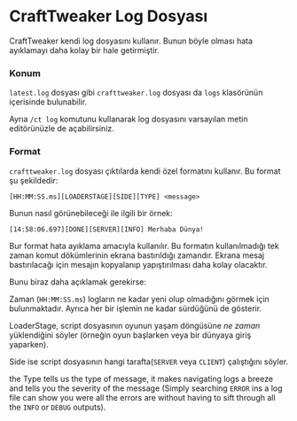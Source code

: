 # CraftTweaker Log Dosyası

CraftTweaker kendi log dosyasını kullanır. Bunun böyle olması hata ayıklamayı daha kolay bir hale getirmiştir.

### Konum

`latest.log` dosyası gibi `crafttweaker.log` dosyası da `logs` klasörünün içerisinde bulunabilir.

Ayrıa `/ct log` komutunu kullanarak log dosyasını varsayılan metin editörünüzle de açabilirsiniz.


### Format
`crafttweaker.log` dosyası çıktılarda kendi özel formatını kullanır. Bu format şu şekildedir:

```plaintext
[HH:MM:SS.ms][LOADERSTAGE][SIDE][TYPE] <message>
```

Bunun nasıl görünebileceği ile ilgili bir örnek:

```plaintext
[14:58:06.697][DONE][SERVER][INFO] Merhaba Dünya!
```

Bur format hata ayıklama amacıyla kullanılır. Bu formatın kullanılmadığı tek zaman komut dökümlerinin ekrana bastırıldığı zamandır. Ekrana mesaj bastırılacağı için mesajın kopyalanıp yapıştırılması daha kolay olacaktır.


Bunu biraz daha açıklamak gerekirse:

Zaman (`HH:MM:SS.ms`) logların ne kadar yeni olup olmadığını görmek için bulunmaktadır. Ayrıca her bir işlemin ne kadar sürdüğünü de gösterir.

LoaderStage, script dosyasının oyunun yaşam döngüsüne *ne zaman* yüklendiğini söyler (örneğin oyun başlarken veya bir dünyaya giriş yaparken).

Side ise script dosyasının hangi tarafta(`SERVER` veya `CLIENT`) çalıştığını söyler.

the Type tells us the type of message, it makes navigating logs a breeze and tells you the severity of the message (Simply searching `ERROR` ins a log file can show you were all the errors are without having to sift through all the `INFO` or `DEBUG` outputs).
